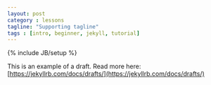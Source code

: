 ```yaml
---
layout: post
category : lessons
tagline: "Supporting tagline"
tags : [intro, beginner, jekyll, tutorial]
---
```

{% include JB/setup %}


This is an example of a draft. Read more here: [https://jekyllrb.com/docs/drafts/](https://jekyllrb.com/docs/drafts/)
